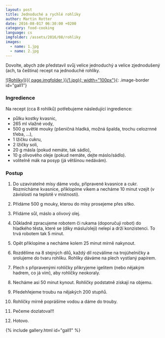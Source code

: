 ```yaml
---
layout: post
title: Jednoduché a rychlé rohlíky
author: Martin Rotter
date: 2016-08-017 06:30:00 +0200
category: food-cooking
language: cs
imgfolder: /assets/2016/08/rohliky
images:
  - name: 1.jpg
  - name: 2.jpg
---
```


Dovolte, abych zde představil svůj velice jednoduchý a velice zjednodušený (ach, ta čeština) recept na jednoduché rohlíky.
<!--more-->

[![Rohlíky]({{ page.imgfolder }}/1.jpg){: width="100px"}](#){: .image-border id="gall1"}

### Ingredience

Na recept (cca 8 rohlíků) potřebujeme následující ingredience:

* půlku kostky kvasnic,
* 265 ml vlažné vody,
* 500 g světlé mouky (pšeničná hladká, možná špalda, trochu celozrnné třeba, ...),
* 1 lžičku cukru,
* 2 lžičky soli,
* 20 g másla (pokud nemáte, tak sádlo),
* 10 g olivového oleje (pokud nemáte, dejte máslo/sádlo).
* volitelně mák na posyp (já většinou nedávám).

### Postup

1. Do uzaviratelné mísy dáme vodu, připravené kvasnice a cukr. Rozmícháme kvasnice, přiklopíme víkem a necháme 10 minut vzejít (v závislosti na teplotě v místnosti).

2. Přidáme 500 g mouky, kterou do mísy prosejeme přes sítko.

3. Přidáme sůl, máslo a olivový olej.

4. Důkladně zpracujeme robotem či rukama (doporučuji robot) do hladkého těsta, které se (díky máslu/oleji) nelepí a drží konzistenci. To trvá robotem tak 5 minut.

5. Opět přiklopíme a necháme kolem 25 minut mírně nakynout.

6. Rozdělíme na 8 stejných dílů, každý díl rozválíme na trojúhelníčky a srolujeme do tvaru rohlíku. Rohlíky dáváme na plech vystlaný papírem.

7. Plech s připravenými rohlíčky přikryjeme igelitem (nebo nějakým hadrem, co já vím), aby rohlíčky neokoraly.

8. Necháme asi 50 minut kynout. Rohlíčky podstatně získají na objemu.

9. Předehřejeme troubu na nějakých 200 stupňů.

10. Rohlíčky mírně poprášíme vodou a dáme do trouby.

11. Pečeme dozlatova!!!

12. Hotovo.

{% include gallery.html id="gall1" %}